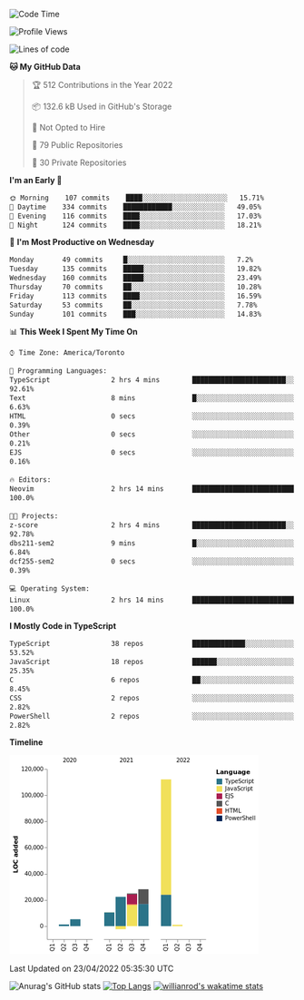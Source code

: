 <!--START_SECTION:waka-->
![Code Time](http://img.shields.io/badge/Code%20Time-210%20hrs%209%20mins-blue)

![Profile Views](http://img.shields.io/badge/Profile%20Views-14-blue)

![Lines of code](https://img.shields.io/badge/From%20Hello%20World%20I%27ve%20Written-203%20Thousand%20lines%20of%20code-blue)

**🐱 My GitHub Data** 

> 🏆 512 Contributions in the Year 2022
 > 
> 📦 132.6 kB Used in GitHub's Storage 
 > 
> 🚫 Not Opted to Hire
 > 
> 📜 79 Public Repositories 
 > 
> 🔑 30 Private Repositories  
 > 
**I'm an Early 🐤** 

```text
🌞 Morning    107 commits    ████░░░░░░░░░░░░░░░░░░░░░   15.71% 
🌆 Daytime    334 commits    ████████████░░░░░░░░░░░░░   49.05% 
🌃 Evening    116 commits    ████░░░░░░░░░░░░░░░░░░░░░   17.03% 
🌙 Night      124 commits    ████░░░░░░░░░░░░░░░░░░░░░   18.21%

```
📅 **I'm Most Productive on Wednesday** 

```text
Monday       49 commits     █░░░░░░░░░░░░░░░░░░░░░░░░   7.2% 
Tuesday      135 commits    █████░░░░░░░░░░░░░░░░░░░░   19.82% 
Wednesday    160 commits    █████░░░░░░░░░░░░░░░░░░░░   23.49% 
Thursday     70 commits     ██░░░░░░░░░░░░░░░░░░░░░░░   10.28% 
Friday       113 commits    ████░░░░░░░░░░░░░░░░░░░░░   16.59% 
Saturday     53 commits     ██░░░░░░░░░░░░░░░░░░░░░░░   7.78% 
Sunday       101 commits    ███░░░░░░░░░░░░░░░░░░░░░░   14.83%

```


📊 **This Week I Spent My Time On** 

```text
⌚︎ Time Zone: America/Toronto

💬 Programming Languages: 
TypeScript               2 hrs 4 mins        ███████████████████████░░   92.61% 
Text                     8 mins              █░░░░░░░░░░░░░░░░░░░░░░░░   6.63% 
HTML                     0 secs              ░░░░░░░░░░░░░░░░░░░░░░░░░   0.39% 
Other                    0 secs              ░░░░░░░░░░░░░░░░░░░░░░░░░   0.21% 
EJS                      0 secs              ░░░░░░░░░░░░░░░░░░░░░░░░░   0.16%

🔥 Editors: 
Neovim                   2 hrs 14 mins       █████████████████████████   100.0%

🐱‍💻 Projects: 
z-score                  2 hrs 4 mins        ███████████████████████░░   92.78% 
dbs211-sem2              9 mins              █░░░░░░░░░░░░░░░░░░░░░░░░   6.84% 
dcf255-sem2              0 secs              ░░░░░░░░░░░░░░░░░░░░░░░░░   0.39%

💻 Operating System: 
Linux                    2 hrs 14 mins       █████████████████████████   100.0%

```

**I Mostly Code in TypeScript** 

```text
TypeScript               38 repos            █████████████░░░░░░░░░░░░   53.52% 
JavaScript               18 repos            ██████░░░░░░░░░░░░░░░░░░░   25.35% 
C                        6 repos             ██░░░░░░░░░░░░░░░░░░░░░░░   8.45% 
CSS                      2 repos             ░░░░░░░░░░░░░░░░░░░░░░░░░   2.82% 
PowerShell               2 repos             ░░░░░░░░░░░░░░░░░░░░░░░░░   2.82%

```


**Timeline**

![Chart not found](https://raw.githubusercontent.com/wise-introvert/wise-introvert/master/charts/bar_graph.png) 


 Last Updated on 23/04/2022 05:35:30 UTC
<!--END_SECTION:waka-->

![Anurag's GitHub stats](https://github-readme-stats.vercel.app/api?username=wise-introvert&count_private=true&show_icons=true)
[![Top Langs](https://github-readme-stats.vercel.app/api/top-langs/?username=wise-introvert&langs_count=10)](https://github.com/anuraghazra/github-readme-stats)
[![willianrod's wakatime stats](https://github-readme-stats.vercel.app/api/wakatime?username=wiseintrovert)](https://github.com/anuraghazra/github-readme-stats)
